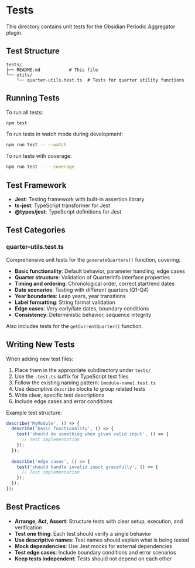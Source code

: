 # Tests

This directory contains unit tests for the Obsidian Periodic Aggregator plugin.

## Test Structure

```
tests/
├── README.md           # This file
└── utils/
    └── quarter-utils.test.ts  # Tests for quarter utility functions
```

## Running Tests

To run all tests:
```bash
npm test
```

To run tests in watch mode during development:
```bash
npm run test -- --watch
```

To run tests with coverage:
```bash
npm run test -- --coverage
```

## Test Framework

- **Jest**: Testing framework with built-in assertion library
- **ts-jest**: TypeScript transformer for Jest
- **@types/jest**: TypeScript definitions for Jest

## Test Categories

### quarter-utils.test.ts

Comprehensive unit tests for the `generateQuarters()` function, covering:

- **Basic functionality**: Default behavior, parameter handling, edge cases
- **Quarter structure**: Validation of QuarterInfo interface properties
- **Timing and ordering**: Chronological order, correct start/end dates
- **Date scenarios**: Testing with different quarters (Q1-Q4)
- **Year boundaries**: Leap years, year transitions
- **Label formatting**: String format validation
- **Edge cases**: Very early/late dates, boundary conditions
- **Consistency**: Deterministic behavior, sequence integrity

Also includes tests for the `getCurrentQuarter()` function.

## Writing New Tests

When adding new test files:

1. Place them in the appropriate subdirectory under `tests/`
2. Use the `.test.ts` suffix for TypeScript test files
3. Follow the existing naming pattern: `[module-name].test.ts`
4. Use descriptive `describe` blocks to group related tests
5. Write clear, specific test descriptions
6. Include edge cases and error conditions

Example test structure:
```typescript
describe('MyModule', () => {
  describe('basic functionality', () => {
    test('should do something when given valid input', () => {
      // Test implementation
    });
  });
  
  describe('edge cases', () => {
    test('should handle invalid input gracefully', () => {
      // Test implementation
    });
  });
});
```

## Best Practices

- **Arrange, Act, Assert**: Structure tests with clear setup, execution, and verification
- **Test one thing**: Each test should verify a single behavior
- **Use descriptive names**: Test names should explain what is being tested
- **Mock dependencies**: Use Jest mocks for external dependencies
- **Test edge cases**: Include boundary conditions and error scenarios
- **Keep tests independent**: Tests should not depend on each other